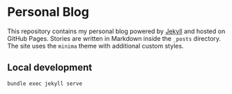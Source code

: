 # Personal Blog

This repository contains my personal blog powered by [Jekyll](https://jekyllrb.com/) and hosted on GitHub Pages.
Stories are written in Markdown inside the `_posts` directory. The site uses the `minima` theme with additional custom styles.

## Local development

```bash
bundle exec jekyll serve
```

